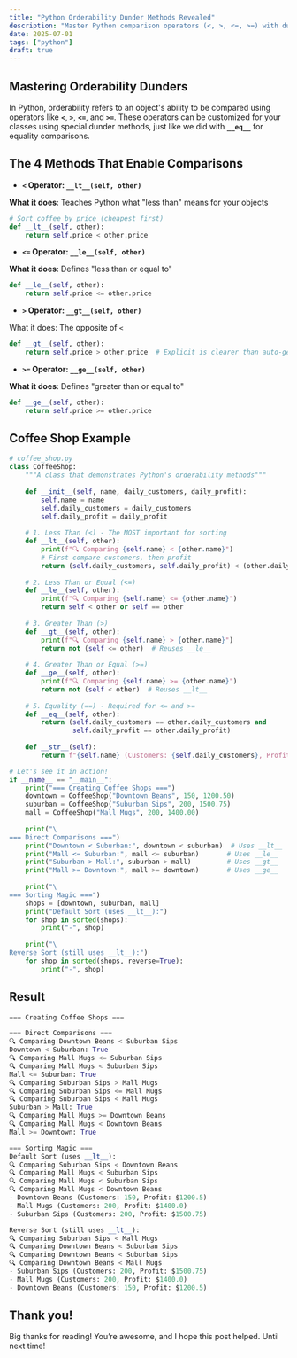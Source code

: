 ```yaml
---
title: "Python Orderability Dunder Methods Revealed"
description: "Master Python comparison operators (<, >, <=, >=) with dunder methods. Learn how to make objects sortable using a CoffeeShop example with clear code."
date: 2025-07-01
tags: ["python"]
draft: true
---
```


## Mastering Orderability Dunders

In Python, orderability refers to an object's ability to be compared using operators like **`<`**, **`>`**, **`<=`**, and **`>=`**. These operators can be customized for your classes using special dunder methods, just like we did with **`__eq__`** for equality comparisons.

## The 4 Methods That Enable Comparisons

- **`<` Operator: `__lt__(self, other)`**

**What it does**: Teaches Python what "less than" means for your objects

```python
# Sort coffee by price (cheapest first)
def __lt__(self, other):
    return self.price < other.price
```

- **`<=` Operator: `__le__(self, other)`**

**What it does**: Defines "less than or equal to"

```python
def __le__(self, other):
    return self.price <= other.price
```

- **`>` Operator: `__gt__(self, other)`**

What it does: The opposite of `<`

```python
def __gt__(self, other):
    return self.price > other.price  # Explicit is clearer than auto-generated
```

- **`>=` Operator: `__ge__(self, other)`**

**What it does**: Defines "greater than or equal to"

```python
def __ge__(self, other):
    return self.price >= other.price
```

## **Coffee Shop Example**

```python
# coffee_shop.py
class CoffeeShop:
    """A class that demonstrates Python's orderability methods"""
    
    def __init__(self, name, daily_customers, daily_profit):
        self.name = name
        self.daily_customers = daily_customers
        self.daily_profit = daily_profit
    
    # 1. Less Than (<) - The MOST important for sorting
    def __lt__(self, other):
        print(f"🔍 Comparing {self.name} < {other.name}")
        # First compare customers, then profit
        return (self.daily_customers, self.daily_profit) < (other.daily_customers, other.daily_profit)
    
    # 2. Less Than or Equal (<=)
    def __le__(self, other):
        print(f"🔍 Comparing {self.name} <= {other.name}")
        return self < other or self == other
    
    # 3. Greater Than (>)
    def __gt__(self, other):
        print(f"🔍 Comparing {self.name} > {other.name}")
        return not (self <= other)  # Reuses __le__
    
    # 4. Greater Than or Equal (>=)
    def __ge__(self, other):
        print(f"🔍 Comparing {self.name} >= {other.name}")
        return not (self < other)  # Reuses __lt__
    
    # 5. Equality (==) - Required for <= and >=
    def __eq__(self, other):
        return (self.daily_customers == other.daily_customers and 
                self.daily_profit == other.daily_profit)
    
    def __str__(self):
        return f"{self.name} (Customers: {self.daily_customers}, Profit: ${self.daily_profit})"

# Let's see it in action!
if __name__ == "__main__":
    print("=== Creating Coffee Shops ===")
    downtown = CoffeeShop("Downtown Beans", 150, 1200.50)
    suburban = CoffeeShop("Suburban Sips", 200, 1500.75)
    mall = CoffeeShop("Mall Mugs", 200, 1400.00)
    
    print("\
=== Direct Comparisons ===")
    print("Downtown < Suburban:", downtown < suburban)  # Uses __lt__
    print("Mall <= Suburban:", mall <= suburban)       # Uses __le__
    print("Suburban > Mall:", suburban > mall)         # Uses __gt__
    print("Mall >= Downtown:", mall >= downtown)       # Uses __ge__
    
    print("\
=== Sorting Magic ===")
    shops = [downtown, suburban, mall]
    print("Default Sort (uses __lt__):")
    for shop in sorted(shops):
        print("-", shop)
    
    print("\
Reverse Sort (still uses __lt__):")
    for shop in sorted(shops, reverse=True):
        print("-", shop)
```

## Result

```python
=== Creating Coffee Shops ===

=== Direct Comparisons ===
🔍 Comparing Downtown Beans < Suburban Sips
Downtown < Suburban: True
🔍 Comparing Mall Mugs <= Suburban Sips
🔍 Comparing Mall Mugs < Suburban Sips
Mall <= Suburban: True
🔍 Comparing Suburban Sips > Mall Mugs
🔍 Comparing Suburban Sips <= Mall Mugs
🔍 Comparing Suburban Sips < Mall Mugs
Suburban > Mall: True
🔍 Comparing Mall Mugs >= Downtown Beans
🔍 Comparing Mall Mugs < Downtown Beans
Mall >= Downtown: True

=== Sorting Magic ===
Default Sort (uses __lt__):
🔍 Comparing Suburban Sips < Downtown Beans
🔍 Comparing Mall Mugs < Suburban Sips
🔍 Comparing Mall Mugs < Suburban Sips
🔍 Comparing Mall Mugs < Downtown Beans
- Downtown Beans (Customers: 150, Profit: $1200.5)
- Mall Mugs (Customers: 200, Profit: $1400.0)
- Suburban Sips (Customers: 200, Profit: $1500.75)

Reverse Sort (still uses __lt__):
🔍 Comparing Suburban Sips < Mall Mugs
🔍 Comparing Downtown Beans < Suburban Sips
🔍 Comparing Downtown Beans < Suburban Sips
🔍 Comparing Downtown Beans < Mall Mugs
- Suburban Sips (Customers: 200, Profit: $1500.75)
- Mall Mugs (Customers: 200, Profit: $1400.0)
- Downtown Beans (Customers: 150, Profit: $1200.5)
```

## Thank you!

Big thanks for reading! You’re awesome, and I hope this post helped. Until next time!

